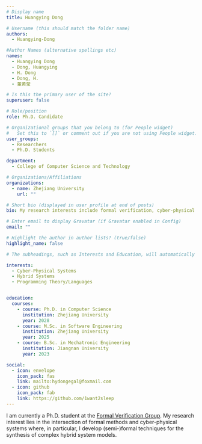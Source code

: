```yaml
---
# Display name
title: Huangying Dong

# Username (this should match the folder name)
authors:
  - Huangying-Dong

#Author Names (alternative spellings etc)
names:
  - Huangying Dong
  - Dong, Huangying
  - H. Dong
  - Dong, H.
  - 董黄莹

# Is this the primary user of the site?
superuser: false

# Role/position
role: Ph.D. Candidate

# Organizational groups that you belong to (for People widget)
#   Set this to `[]` or comment out if you are not using People widget.
user_groups:
  - Researchers
  - Ph.D. Students

department:
  - College of Computer Science and Technology

# Organizations/Affiliations
organizations:
  - name: Zhejiang University
    url: ""

# Short bio (displayed in user profile at end of posts)
bio: My research interests include formal verification, cyber-physical systems, and hybrid systems.

# Enter email to display Gravatar (if Gravatar enabled in Config)
email: ""

# Highlight the author in author lists? (true/false)
highlight_name: false

# The subheadings, such as Interests and Education, will automatically translate depending on the language chosen in `config.yaml`. To customize the subheading text, see the Language page in the docs.

interests:
  - Cyber-Physical Systems
  - Hybrid Systems
  - Programming Theory/Languages


education:
  courses:
    - course: Ph.D. in Computer Science
      institution: Zhejiang University
      year: 2028
    - course: M.Sc. in Software Engineering
      institution: Zhejiang University
      year: 2025
    - course: B.Sc. in Mechatronic Engineering
      institution: Jiangnan University
      year: 2023

social:
  - icon: envelope
    icon_pack: fas
    link: mailto:hydongegal@foxmail.com
  - icon: github
    icon_pack: fab
    link: https://github.com/1want2sleep
---
```


I am currently a Ph.D. student at the [Formal Verification Group](/). My research interest lies in the intersection of formal methods and cyber-physical systems where, in particular, I develop (semi-)formal techniques for the synthesis of complex hybrid system models.

